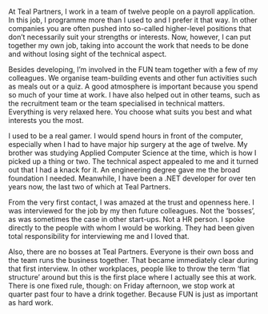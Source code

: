 <!-- title: Kelly -->
<!-- author: Kelly -->
<!-- date: 2020-05-14 -->
At Teal Partners, I work in a team of twelve people on a payroll application. In this job, I programme more than I used to and I prefer it that way. In other companies you are often pushed into so-called higher-level positions that don’t necessarily suit your strengths or interests. Now, however, I can put together my own job, taking into account the work that needs to be done and without losing sight of the technical aspect.

Besides developing, I’m involved in the FUN team together with a few of my colleagues. We organise team-building events and other fun activities such as meals out or a quiz. A good atmosphere is important because you spend so much of your time at work. I have also helped out in other teams, such as the recruitment team or the team specialised in technical matters. Everything is very relaxed here. You choose what suits you best and what interests you the most.

I used to be a real gamer. I would spend hours in front of the computer, especially when I had to have major hip surgery at the age of twelve. My brother was studying Applied Computer Science at the time, which is how I picked up a thing or two. The technical aspect appealed to me and it turned out that I had a knack for it. An engineering degree gave me the broad foundation I needed. Meanwhile, I have been a .NET developer for over ten years now, the last two of which at Teal Partners.

From the very first contact, I was amazed at the trust and openness here. I was interviewed for the job by my then future colleagues. Not the ‘bosses’, as was sometimes the case in other start-ups. Not a HR person. I spoke directly to the people with whom I would be working. They had been given total responsibility for interviewing me and I loved that.

Also, there are no bosses at Teal Partners. Everyone is their own boss and the team runs the business together. That became immediately clear during that first interview. In other workplaces, people like to throw the term ‘flat structure’ around but this is the first place where I actually see this at work. There is one fixed rule, though: on Friday afternoon, we stop work at quarter past four to have a drink together. Because FUN is just as important as hard work.
